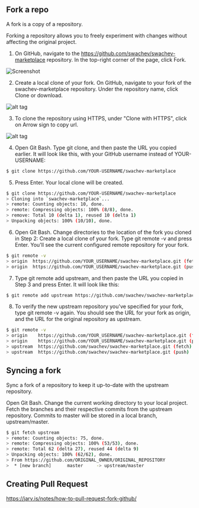 ## Fork a repo
A fork is a copy of a repository.

Forking a repository allows you to freely experiment with changes without affecting the original project.

1. On GitHub, navigate to the https://github.com/swachev/swachev-marketplace repository.
In the top-right corner of the page, click Fork.

![Screenshot](https://evliion.s3.amazonaws.com/fork-image-jpeg.jpg)

2. Create a local clone of your fork.
On GitHub, navigate to your fork of the swachev-marketplace repository.
Under the repository name, click Clone or download.

![alt tag](https://evliion.s3.amazonaws.com/clone-download-jpeg.jpg)

3. To clone the repository using HTTPS, under "Clone with HTTPS", click on Arrow sign to copy url.

![alt tag](https://evliion.s3.amazonaws.com/clone-with-https-jpeg.jpg)

4. Open Git Bash. Type git clone, and then paste the URL you copied earlier. It will look like this, with your GitHub username instead of YOUR-USERNAME:
```bash
$ git clone https://github.com/YOUR-USERNAME/swachev-marketplace
```

5. Press Enter. Your local clone will be created.
```bash
$ git clone https://github.com/YOUR-USERNAME/swachev-marketplace
> Cloning into `swachev-marketplace`...
> remote: Counting objects: 10, done.
> remote: Compressing objects: 100% (8/8), done.
> remove: Total 10 (delta 1), reused 10 (delta 1)
> Unpacking objects: 100% (10/10), done.
```
6. Open Git Bash. Change directories to the location of the fork you cloned in Step 2: Create a local clone of your fork.
Type git remote -v and press Enter. You'll see the current configured remote repository for your fork.
```bash
$ git remote -v
> origin  https://github.com/YOUR_USERNAME/swachev-marketplace.git (fetch)
> origin  https://github.com/YOUR_USERNAME/swachev-marketplace.git (push)
```
7. Type git remote add upstream, and then paste the URL you copied in Step 3 and press Enter. It will look like this:
```bash
$ git remote add upstream https://github.com/swachev/swachev-marketplace.git
```
8. To verify the new upstream repository you've specified for your fork, type git remote -v again. You should see the URL for your fork as origin, and the URL for the original repository as upstream.
```bash
$ git remote -v
> origin    https://github.com/YOUR_USERNAME/swachev-marketplace.git (fetch)
> origin    https://github.com/YOUR_USERNAME/swachev-marketplace.git (push)
> upstream  https://github.com/swachev/swachev-marketplace.git (fetch)
> upstream  https://github.com/swachev/swachev-marketplace.git (push)
```
## Syncing a fork
Sync a fork of a repository to keep it up-to-date with the upstream repository.

Open Git Bash. 
Change the current working directory to your local project.
Fetch the branches and their respective commits from the upstream repository. Commits to master will be stored in a local branch, upstream/master.
```bash
$ git fetch upstream
> remote: Counting objects: 75, done.
> remote: Compressing objects: 100% (53/53), done.
> remote: Total 62 (delta 27), reused 44 (delta 9)
> Unpacking objects: 100% (62/62), done.
> From https://github.com/ORIGINAL_OWNER/ORIGINAL_REPOSITORY
>  * [new branch]      master     -> upstream/master
```

## Creating Pull Request
https://jarv.is/notes/how-to-pull-request-fork-github/
